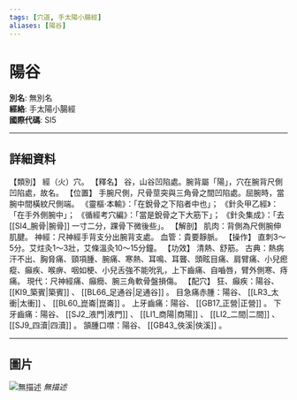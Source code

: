 ```yaml
---
tags: [穴道, 手太陽小腸經]
aliases: [陽谷]
---
```


# 陽谷

**別名**: 無別名  
**經絡**: 手太陽小腸經  
**國際代碼**: SI5  

---

## 詳細資料
【類別】
經（火）穴。
【釋名】
谷，山谷凹陷處。腕背屬「陽」，穴在腕背尺側凹陷處，故名。
【位置】
手腕尺側，尺骨莖突與三角骨之間凹陷處。屈腕時，當腕中間橫紋尺側端。
《靈樞‧本輸》：「在銳骨之下陷者中也」；
《針灸甲乙經》：「在手外側腕中」；
《循經考穴編》：「當是銳骨之下大筋下」；
《針灸集成》：「去 [[SI4_腕骨|腕骨]] 一寸二分，踝骨下微後些」。
【解剖】
肌肉：背側為尺側腕伸肌腱。
神經：尺神經手背支分出腕背支處。
血管：貴要靜脈。
【操作】
直刺3～5分。艾炷灸1～3壯，艾條溫灸10～15分鐘。
【功效】
清熱、舒筋。
古典：熱病汗不出、胸脅痛、頸項腫、腕痛、寒熱、耳鳴、耳聾、頭眩目痛、肩臂痛、小兒瘛瘲、癲疾、喉痹、咽如梗、小兒舌強不能吮乳，上下齒痛、自嚙唇，臂外側寒、痔痛。
現代：尺神經痛、癲癇、腕三角軟骨盤損傷。
【配穴】
狂、癲疾：陽谷、 [[KI9_築賓|築賓]] 、 [[BL66_足通谷|足通谷]] 。
目急痛赤腫：陽谷、 [[LR3_太衝|太衝]] 、 [[BL60_崑崙|崑崙]] 。
上牙齒痛：陽谷、 [[GB17_正營|正營]] 。
下牙齒痛：陽谷、 [[SJ2_液門|液門]] 、 [[LI1_商陽|商陽]] 、 [[LI2_二間|二間]] 、 [[SJ9_四瀆|四瀆]] 。
頷腫口噤：陽谷、 [[GB43_俠溪|俠溪]] 。

---

## 圖片
![無描述](https://yibian.hopto.org/pic/shu16/197.gif)
_無描述_

